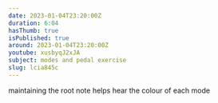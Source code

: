 ```yaml
---
date: 2023-01-04T23:20:00Z
duration: 6:04
hasThumb: true
isPublished: true
around: 2023-01-04T23:20:00Z
youtube: xusbyqJ2xJA
subject: modes and pedal exercise
slug: lcia845c
---
```

maintaining the root note helps hear the colour of each mode
